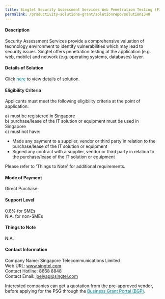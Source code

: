 ```yaml
---
title: Singtel Security Assessment Services Web Penetration Testing (Financial)
permalink: /productivity-solutions-grant/solutionrepo/solution1340
---
```


#### Description

Security Assessment Services provide a comprehensive valuation of technology environment to identify vulnerabilities which may lead to security issues. Singtel offers penetration testing at the application (e.g. web, mobile) and network (e.g. operating systems, databases) layer.

#### Details of Solution

Click <a href='https://govassist.gobusiness.gov.sg/images/psg/Desensitised_Singtel_Security_Assessment_Annex3_Part_2.pdf' style='color:#037e8a'>here</a> to view details of solution.

#### Eligibility Criteria

Applicants must meet the following eligibility criteria at the point of application:

a) must be registered in Singapore <br>
b) purchase/lease of the IT solution or equipment must be used in Singapore <br>
c) must not have:
- Made any payment to a supplier, vendor or third party in relation to the purchase/lease of the IT solution or equipment
- Signed any contract with a supplier, vendor or third party in relation to the purchase/lease of the IT solution or equipment

Please refer to 'Things to Note' for additional requirements.

#### Mode of Payment
Direct Purchase 

#### Support Level
0.8% for SMEs <br>
N.A. for non-SMEs

#### Things to Note
N.A.

#### Contact Information
Company Name: Singapore Telecommunications Limited<br>Web URL: www.singtel.com <br>Contact Hotline: 8668 8848 <br>Contact Email: joelyap@singtel.com<br>

Interested companies can get a quotation from the pre-approved vendor, before applying for the PSG through the <a target='_blank' style='color:#037e8a' href='https://www.businessgrants.gov.sg/'>Business Grant Portal (BGP)</a>.
